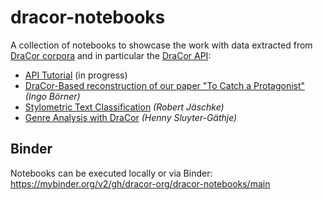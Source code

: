 # dracor-notebooks
A collection of notebooks to showcase the work with data extracted from [DraCor corpora](https://dracor.org) and in particular the [DraCor API](https://dracor.org/doc/api):

* [API Tutorial](https://github.com/dracor-org/dracor-notebooks/tree/main/api-tutorial) (in progress)
* [DraCor-Based reconstruction of our paper "To Catch a Protagonist"](https://github.com/dracor-org/dracor-notebooks/tree/main/catch-a-protagonist-in-dracor) *(Ingo Börner)*
* [Stylometric Text Classification](https://github.com/dracor-org/dracor-notebooks/tree/main/stylometric-text-classification) *(Robert Jäschke)*
* [Genre Analysis with DraCor](https://github.com/dracor-org/dracor-notebooks/tree/main/genre-analysis) *(Henny Sluyter-Gäthje)*

## Binder
Notebooks can be executed locally or via Binder:
https://mybinder.org/v2/gh/dracor-org/dracor-notebooks/main
